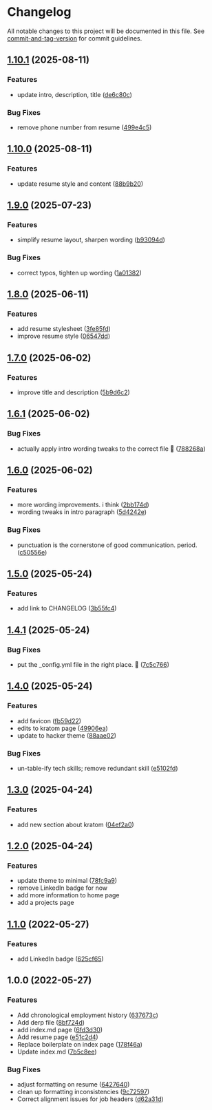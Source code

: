# Changelog

All notable changes to this project will be documented in this file. See [commit-and-tag-version](https://github.com/absolute-version/commit-and-tag-version) for commit guidelines.

## [1.10.1](https://github.com/rbseaver/rbseaver.github.io/compare/v1.10.0...v1.10.1) (2025-08-11)


### Features

* update intro, description, title ([de6c80c](https://github.com/rbseaver/rbseaver.github.io/commit/de6c80cc6eab0205dc40410e6c95b52a4af92ffb))


### Bug Fixes

* remove phone number from resume ([499e4c5](https://github.com/rbseaver/rbseaver.github.io/commit/499e4c5fb891e48151328fc1f77433d5dded7547))

## [1.10.0](https://github.com/rbseaver/rbseaver.github.io/compare/v1.9.0...v1.10.0) (2025-08-11)


### Features

* update resume style and content ([88b9b20](https://github.com/rbseaver/rbseaver.github.io/commit/88b9b208aded4fbc8c4459c0a14530ef86c6b2fe))

## [1.9.0](https://github.com/rbseaver/rbseaver.github.io/compare/v1.8.0...v1.9.0) (2025-07-23)


### Features

* simplify resume layout, sharpen wording ([b93094d](https://github.com/rbseaver/rbseaver.github.io/commit/b93094d1fb07d676885c8bf6ddec2d5b77a9be2b))


### Bug Fixes

* correct typos, tighten up wording ([1a01382](https://github.com/rbseaver/rbseaver.github.io/commit/1a0138239f632c44e2cbbc9f0f374981f122d3cb))

## [1.8.0](https://github.com/rbseaver/rbseaver.github.io/compare/v1.7.0...v1.8.0) (2025-06-11)


### Features

* add resume stylesheet ([3fe85fd](https://github.com/rbseaver/rbseaver.github.io/commit/3fe85fdbe3538741deb51da7960e7151e34ec1e4))
* improve resume style ([06547dd](https://github.com/rbseaver/rbseaver.github.io/commit/06547ddd6adbd60983c4ad0b7a25303a6cbbe56c))

## [1.7.0](https://github.com/rbseaver/rbseaver.github.io/compare/v1.6.1...v1.7.0) (2025-06-02)


### Features

* improve title and description ([5b9d6c2](https://github.com/rbseaver/rbseaver.github.io/commit/5b9d6c2acc7e4149e189a9b74499a723b49cdb90))

## [1.6.1](https://github.com/rbseaver/rbseaver.github.io/compare/v1.6.0...v1.6.1) (2025-06-02)


### Bug Fixes

* actually apply intro wording tweaks to the correct file 😬 ([788268a](https://github.com/rbseaver/rbseaver.github.io/commit/788268ab603f04da4ae937aa0d79706c678c46eb))

## [1.6.0](https://github.com/rbseaver/rbseaver.github.io/compare/v1.5.0...v1.6.0) (2025-06-02)


### Features

* more wording improvements. i think ([2bb174d](https://github.com/rbseaver/rbseaver.github.io/commit/2bb174d2729e4f8f9001098d22ba4b772d51e336))
* wording tweaks in intro paragraph ([5d4242e](https://github.com/rbseaver/rbseaver.github.io/commit/5d4242ec9da5f77cff08994c5657bb2850ccd2c3))


### Bug Fixes

* punctuation is the cornerstone of good communication. period. ([c50556e](https://github.com/rbseaver/rbseaver.github.io/commit/c50556e29149b313680763b1d5723c8bc9dff729))

## [1.5.0](https://github.com/rbseaver/rbseaver.github.io/compare/v1.4.1...v1.5.0) (2025-05-24)


### Features

* add link to CHANGELOG ([3b55fc4](https://github.com/rbseaver/rbseaver.github.io/commit/3b55fc482bb9c3a0ccefc58900409f2c4813a4f1))

## [1.4.1](https://github.com/rbseaver/rbseaver.github.io/compare/v1.4.0...v1.4.1) (2025-05-24)


### Bug Fixes

* put the _config.yml file in the right place. 🤦 ([7c5c766](https://github.com/rbseaver/rbseaver.github.io/commit/7c5c766f68f47c700837b446eaa923391cefa9fb))

## [1.4.0](https://github.com/rbseaver/rbseaver.github.io/compare/v1.3.0...v1.4.0) (2025-05-24)


### Features

* add favicon ([fb59d22](https://github.com/rbseaver/rbseaver.github.io/commit/fb59d22678cf2f9bf3fcf9c501cea388396e7d2d))
* edits to kratom page ([49906ea](https://github.com/rbseaver/rbseaver.github.io/commit/49906ea21c2ac2721c493d6262be955c6373efb0))
* update to hacker theme ([88aae02](https://github.com/rbseaver/rbseaver.github.io/commit/88aae0246b8cd2b133a4e48145115c83880ab039))


### Bug Fixes

* un-table-ify tech skills; remove redundant skill ([e5102fd](https://github.com/rbseaver/rbseaver.github.io/commit/e5102fda7c095cab9ddd77c652af9f4eee2b52d3))

## [1.3.0](https://github.com/rbseaver/rbseaver.github.io/compare/v1.2.0...v1.3.0) (2025-04-24)


### Features

* add new section about kratom ([04ef2a0](https://github.com/rbseaver/rbseaver.github.io/commit/04ef2a0c6efdc4a38f040730e2d32120c28ba7ee))

## [1.2.0](https://github.com/rbseaver/rbseaver.github.io/compare/v1.1.0...v1.2.0) (2025-04-24)

### Features

* update theme to minimal ([78fc9a9](https://github.com/rbseaver/rbseaver.github.io/commit/78fc9a967acb52f5c4c5ae2d0770983c5c1e7304))
* remove LinkedIn badge for now
* add more information to home page
* add a projects page

## [1.1.0](https://github.com/rbseaver/rbseaver.github.io/compare/v1.0.0...v1.1.0) (2022-05-27)

### Features

* add LinkedIn badge ([625cf65](https://github.com/rbseaver/rbseaver.github.io/commit/625cf65837347a704ee61341b7fcd36d3ef67ba4))

## 1.0.0 (2022-05-27)

### Features

* Add chronological employment history ([637673c](https://github.com/rbseaver/rbseaver.github.io/commit/637673cc597b155cff8f712a39aad3d76966c251))
* Add derp file ([8bf724d](https://github.com/rbseaver/rbseaver.github.io/commit/8bf724d4cfa72d4309bab4e5c3479b4c8c9c4a94))
* add index.md page ([6fd3d30](https://github.com/rbseaver/rbseaver.github.io/commit/6fd3d30d49f842afecea49ada05cc7828bbd7e1a))
* Add resume page ([e51c2d4](https://github.com/rbseaver/rbseaver.github.io/commit/e51c2d49de1c243da7e8965bb221d43325695936))
* Replace boilerplate on index page ([178f46a](https://github.com/rbseaver/rbseaver.github.io/commit/178f46a5346fb82697dcef55067f2c3b3ce544d3))
* Update index.md ([7b5c8ee](https://github.com/rbseaver/rbseaver.github.io/commit/7b5c8ee3bee4d903f3d44d2f6d8dfd88d6edda1f))


### Bug Fixes

* adjust formatting on resume ([6427640](https://github.com/rbseaver/rbseaver.github.io/commit/6427640b09f9010f7da2a033b78964c9e32662bc))
* clean up formatting inconsistencies ([9c72597](https://github.com/rbseaver/rbseaver.github.io/commit/9c725973b681e53824d7be4a162add705aa1bc6d))
* Correct alignment issues for job headers ([d62a31d](https://github.com/rbseaver/rbseaver.github.io/commit/d62a31df92ee5cb5ab324d17ec2cd88fc6e0562f))

